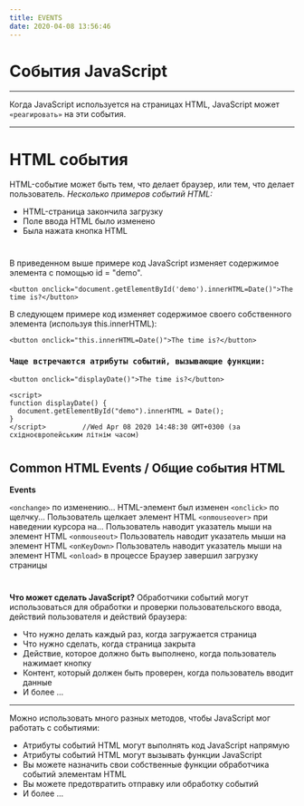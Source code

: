 ```yaml
---
title: EVENTS
date: 2020-04-08 13:56:46
---
```


# События JavaScript
_______________________________________________________________
 Когда JavaScript используется на страницах HTML, JavaScript может `«реагировать»` на эти события.
__________________________________________________________________
# 
# 
# HTML события
HTML-событие может быть тем, что делает браузер, или тем, что делает пользователь.
_Несколько примеров событий HTML:_
* HTML-страница закончила загрузку
* Поле ввода HTML было изменено
* Была нажата кнопка HTML
# 
# 
В приведенном выше примере код JavaScript изменяет содержимое элемента с помощью id = "demo".
```
<button onclick="document.getElementById('demo').innerHTML=Date()">The time is?</button>
```
В следующем примере код изменяет содержимое своего собственного элемента (используя this.innerHTML):
```
<button onclick="this.innerHTML=Date()">The time is?</button>
```

### **`Чаще встречаются атрибуты событий, вызывающие функции:`**
```
<button onclick="displayDate()">The time is?</button>

<script>
function displayDate() {
  document.getElementById("demo").innerHTML = Date();
}
</script>         //Wed Apr 08 2020 14:48:30 GMT+0300 (за східноєвропейським літнім часом)
```
# 
# 
# 


Common HTML Events / Общие события HTML
---
**Events**

`<onchange>`         по изменению... HTML-элемент был изменен
`<onclick>`          по щелчку...	Пользователь щелкает элемент HTML
`<onmouseover>`      при наведении курсора на...  Пользователь наводит указатель мыши на элемент HTML
`<onmouseout>`     Пользователь наводит указатель мыши на элемент HTML
`<onKeyDown>`      Пользователь наводит указатель мыши на элемент HTML
`<onload>`         в процессе	Браузер завершил загрузку страницы
# 
# 

**Что может сделать JavaScript?**
Обработчики событий могут использоваться для обработки и проверки пользовательского ввода, действий пользователя и действий браузера:

* Что нужно делать каждый раз, когда загружается страница
* Что нужно сделать, когда страница закрыта
* Действие, которое должно быть выполнено, когда пользователь нажимает кнопку
* Контент, который должен быть проверен, когда пользователь вводит данные
* И более ...
---
Можно использовать много разных методов, чтобы JavaScript мог работать с событиями:

* Атрибуты событий HTML могут выполнять код JavaScript напрямую
* Атрибуты событий HTML могут вызывать функции JavaScript
* Вы можете назначить свои собственные функции обработчика событий элементам HTML
* Вы можете предотвратить отправку или обработку событий
* И более ...